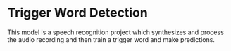 # Trigger Word Detection

This model is a speech recognition project which synthesizes and process the audio recording and then train a trigger word and make predictions.
